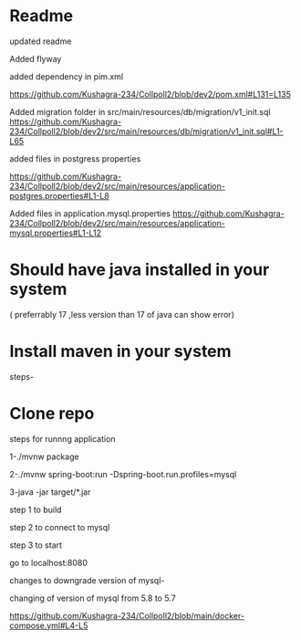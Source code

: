 
 # Readme
 
 
 updated readme 
 
 Added flyway
 
 
 
 added dependency in pim.xml
 
 https://github.com/Kushagra-234/Collpoll2/blob/dev2/pom.xml#L131=L135
 
 
 Added migration folder in 
 src/main/resources/db/migration/v1_init.sql
 https://github.com/Kushagra-234/Collpoll2/blob/dev2/src/main/resources/db/migration/v1_init.sql#L1-L65
 
 added files in postgress properties
 
 https://github.com/Kushagra-234/Collpoll2/blob/dev2/src/main/resources/application-postgres.properties#L1-L8
 
 Added files in application.mysql.properties
 https://github.com/Kushagra-234/Collpoll2/blob/dev2/src/main/resources/application-mysql.properties#L1-L12
 

# Should have java installed in your system 
( preferrably 17 ,less version than 17 of java can show error)

# Install maven in your system 

steps-

 # Clone repo


steps for runnng application

1-./mvnw package

2-./mvnw spring-boot:run -Dspring-boot.run.profiles=mysql

3-java -jar target/*.jar


step 1 to build

step 2 to connect to mysql

step 3 to start


go to localhost:8080


changes to downgrade version of mysql-

changing of version of mysql from 5.8 to 5.7

https://github.com/Kushagra-234/Collpoll2/blob/main/docker-compose.yml#L4-L5


